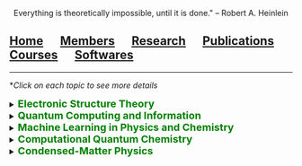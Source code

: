 <p align="center">
  Everything is theoretically impossible, until it is done." – Robert A. Heinlein
</p>

## [Home](index.md)<img src="test_space.png" width="30" height="1">[Members](members.md)<img src="test_space.png" width="30" height="1">[<ins>Research</ins>](research.md)<img src="test_space.png" width="30" height="1">[Publications](publications.md)<img src="test_space.png" width="30" height="1">[Courses](courses.md)<img src="test_space.png" width="30" height="1">[Softwares](softwares.md)

<hr style="solid blue">

*_Click on each topic to see more details_

<details>
<summary> <b> <font size="4" color="green"> Electronic Structure Theory </font> </b> </summary>

  <p> - Correlated one-body methods <br>
  
  - Many-body Green's function methods <br>
  
  - Quantum embedding methods <br> 
  
   - Excited-state methods <br>
   
   - Multi-configurational wave-function methods </p>

 <p align="center">
 <img src="obmp2.png" width="200" height="160"> <img src="wgcas.jpg" width="200" height="150">
 </p>

</details>


  

<details>
<summary> <b> <font size="4" color="green">  Quantum Computing and Information </font> </b> </summary>  

  <p> - Variational quantum eigensolvers <br>
    
    - Hybrid quantum-classical frameworks <br>
  
  - Quantum metrology and measurement <br>
  
  - Quantum dynamics of multipartite entanglement </p>
</details>

<details>
<summary> <b> <font size="4" color="green">  Machine Learning in Physics and Chemistry </font> </b> </summary>  

  <p> - Representing quantum states using neural networks <br>
  
  - Solving the Schrodinger equation using machine learning <br>
  
  - Machine learning for properties of molecules and materials </p>
</details>


<details>
<summary> <b> <font size="4" color="green">  Computational Quantum Chemistry </font> </b> </summary>  

  <p> - Transition metal complexes <br>
    
    - Photoinduced charge transfer <br>
  
  - Metal-free (photo)catalysis </p>
</details>


<details>
<summary> <b> <font size="4" color="green">  Condensed-Matter Physics </font> </b> </summary>
  
 <p> - Topological materials <br>
  
  - Excitonic effects in materials </p>
</details>
